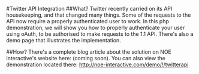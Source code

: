 #Twitter API Integration
##What?
Twitter recently carried on its API housekeeping, and that changed many things.
Some of the requests to the API now require a properly authenticated user to work.
In this php demonstration, we will show you how to properly authenticate your user using oAuth, to be authorised to make requests to the 1.1 API.
There's also a demo page that illustrates the implementation.

##How?
There's a complete blog article about the solution on NOE interactive's website here: (coming soon).
You can also view the demonstration located there: http://noe-interactive.com/demo/!/twitterapi